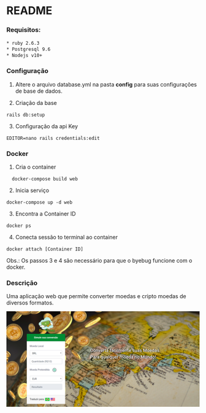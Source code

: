 # README

### Requisitos:

```
* ruby 2.6.3
* Postgresql 9.6
* Nodejs v10+
```

### Configuração

1. Altere o arquivo database.yml na pasta **config** para suas configurações de base de dados.

2. Criação da base

```
rails db:setup
```

3. Configuração da api Key

```
EDITOR=nano rails credentials:edit
```

### Docker

1. Cria o container

```
  docker-compose build web
```

2. Inicia serviço

```
docker-compose up -d web
```

3. Encontra a Container ID

```
docker ps
```

4. Conecta sessão to terminal ao container

```
docker attach [Container ID]
```

Obs.: Os passos 3 e 4 são necessário para que o byebug funcione com o docker.

### Descrição

Uma aplicação web que permite converter moedas e cripto moedas de diversos formatos.

![](docs/index.png)
